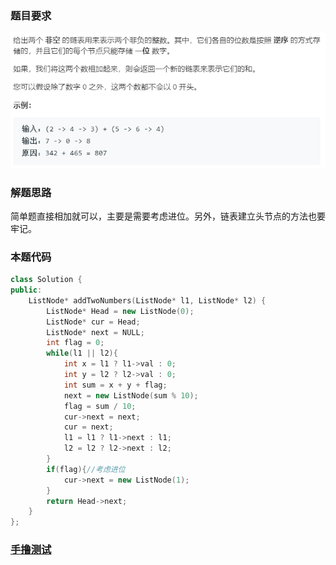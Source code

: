 ### 题目要求

![](./pic/2.png)

### 解题思路

简单题直接相加就可以，主要是需要考虑进位。另外，链表建立头节点的方法也要牢记。

### 本题代码

```c++
class Solution {
public:
    ListNode* addTwoNumbers(ListNode* l1, ListNode* l2) {
        ListNode* Head = new ListNode(0);
        ListNode* cur = Head;
        ListNode* next = NULL;
        int flag = 0;
        while(l1 || l2){
            int x = l1 ? l1->val : 0;
            int y = l2 ? l2->val : 0;
            int sum = x + y + flag;
            next = new ListNode(sum % 10);
            flag = sum / 10;
            cur->next = next;
            cur = next;
            l1 = l1 ? l1->next : l1;
            l2 = l2 ? l2->next : l2;
        }
        if(flag){//考虑进位
            cur->next = new ListNode(1); 
        }
        return Head->next;
    }
};
```

### [手撸测试](<https://leetcode-cn.com/problems/add-two-numbers/>) 

